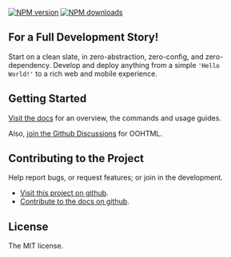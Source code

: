 
<!-- BADGES/ -->

<span class="badge-npmversion"><a href="https://npmjs.org/package/@webqit/webflo" title="View this project on NPM"><img src="https://img.shields.io/npm/v/@webqit/webflo.svg" alt="NPM version" /></a></span> <span class="badge-npmdownloads"><a href="https://npmjs.org/package/@webqit/webflo" title="View this project on NPM"><img src="https://img.shields.io/npm/dm/@webqit/webflo.svg" alt="NPM downloads" /></a></span>

<!-- /BADGES -->

## For a Full Development Story!

Start on a clean slate, in zero-abstraction, zero-config, and zero-dependency. Develop and deploy anything from a simple <code>'Hello World!'</code> to a rich web and mobile experience.

## Getting Started

[Visit the docs](docs) for an overview, the commands and usage guides.

<html-import data-id="quickstart" template="@layout/quickstart"></html-import>

Also, [join the Github Discussions](https://github.com/webqit/webflo/discussions) for OOHTML.

## Contributing to the Project

Help report bugs, or request features; or join in the development.

+ [Visit this project on github](https://github.com/webqit/webflo).
+ [Contribute to the docs on github](https://github.com/webqit/webqit-tooling.docs/edit/master/webflo/docs).

## License

The MIT license.
